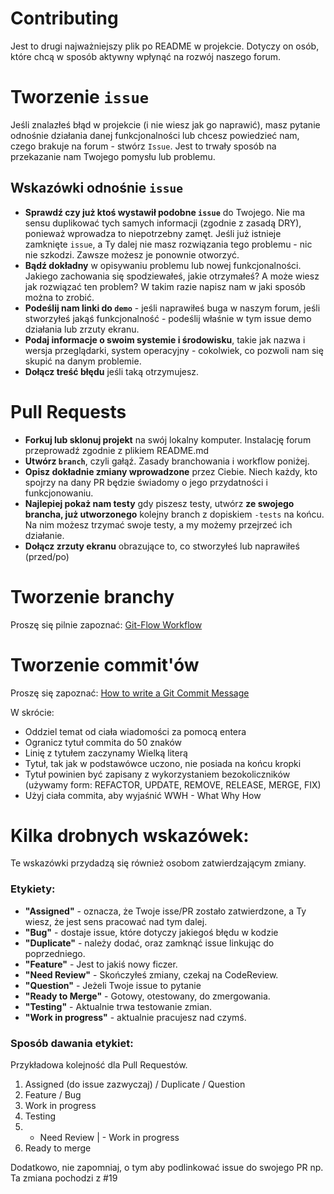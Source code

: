 # Contributing

Jest to drugi najważniejszy plik po README w projekcie. Dotyczy on osób, które chcą w sposób aktywny wpłynąć na rozwój naszego forum.

# Tworzenie `issue`

Jeśli znalazłeś błąd w projekcie (i nie wiesz jak go naprawić), masz pytanie odnośnie działania danej funkcjonalności lub chcesz powiedzieć nam, czego brakuje na forum - stwórz `Issue`. Jest to trwały sposób na przekazanie nam Twojego pomysłu lub problemu. 

## Wskazówki odnośnie `issue`

 * **Sprawdź czy już ktoś wystawił podobne `issue`** do Twojego. Nie ma sensu duplikować tych samych informacji (zgodnie z zasadą DRY), ponieważ wprowadza to niepotrzebny zamęt. Jeśli już istnieje zamknięte `issue`, a Ty dalej nie masz rozwiązania tego problemu - nic nie szkodzi. Zawsze możesz je ponownie otworzyć. 
 * **Bądź dokładny** w opisywaniu problemu lub nowej funkcjonalności. Jakiego zachowania się spodziewałeś, jakie otrzymałeś? A może wiesz jak rozwiązać ten problem? W takim razie napisz nam w jaki sposób można to zrobić.
 * **Podeślij nam linki do `demo`** - jeśli naprawiłeś buga w naszym forum, jeśli stworzyłeś jakąś funkcjonalność - podeślij właśnie w tym issue demo działania lub zrzuty ekranu.
 * **Podaj informacje o swoim systemie i środowisku**, takie jak nazwa i wersja przeglądarki, system operacyjny - cokolwiek, co pozwoli nam się skupić na danym problemie.
 * **Dołącz treść błędu** jeśli taką otrzymujesz.
 
# Pull Requests
 
 * **Forkuj lub sklonuj projekt** na swój lokalny komputer. Instalację forum przeprowadź zgodnie z plikiem README.md
 * **Utwórz `branch`**, czyli gałąź. Zasady branchowania i workflow poniżej. 
 * **Opisz dokładnie zmiany wprowadzone** przez Ciebie. Niech każdy, kto spojrzy na dany PR będzie świadomy o jego przydatności i funkcjonowaniu.
 * **Najlepiej pokaż nam testy** gdy piszesz testy, utwórz **ze swojego brancha, już utworzonego** kolejny branch z dopiskiem `-tests` na końcu. Na nim możesz trzymać swoje testy, a my możemy przejrzeć ich działanie. 
 * **Dołącz zrzuty ekranu** obrazujące to, co stworzyłeś lub naprawiłeś (przed/po)
 
# Tworzenie branchy

Proszę się pilnie zapoznać: [Git-Flow Workflow](http://danielkummer.github.io/git-flow-cheatsheet/)

# Tworzenie commit'ów

Proszę się zapoznać: [How to write a Git Commit Message](http://chris.beams.io/posts/git-commit/)

W skrócie:

* Oddziel temat od ciała wiadomości za pomocą entera
* Ogranicz tytuł commita do 50 znaków
* Linię z tytułem zaczynamy Wielką literą
* Tytuł, tak jak w podstawówce uczono, nie posiada na końcu kropki
* Tytuł powinien być zapisany z wykorzystaniem bezokoliczników (używamy form: REFACTOR, UPDATE, REMOVE, RELEASE, MERGE, FIX)
* Użyj ciała commita, aby wyjaśnić WWH - What Why How


# Kilka drobnych wskazówek:
Te wskazówki przydadzą się również osobom zatwierdzającym zmiany.

### Etykiety:
* **"Assigned"** - oznacza, że Twoje isse/PR zostało zatwierdzone, a Ty wiesz, że jest sens pracować nad tym dalej.
* **"Bug"** - dostaje issue, które dotyczy jakiegoś błędu w kodzie
* **"Duplicate"** - należy dodać, oraz zamknąć issue linkując do poprzedniego.
* **"Feature"** - Jest to jakiś nowy ficzer.
* **"Need Review"** - Skończyłeś zmiany, czekaj na CodeReview.
* **"Question"** - Jeżeli Twoje issue to pytanie 
* **"Ready to Merge"** -  Gotowy, otestowany, do zmergowania.
* **"Testing"** - Aktualnie trwa testowanie zmian.
* **"Work in progress"** - aktualnie pracujesz nad czymś.
 
### Sposób dawania etykiet:
Przykładowa kolejność dla Pull Requestów.

1. Assigned (do issue zazwyczaj) / Duplicate / Question 
2. Feature / Bug
3. Work in progress
4. Testing
5. + Need Review | - Work in progress
6. Ready to merge

Dodatkowo, nie zapomniaj, o tym aby podlinkować issue do swojego PR np. 
Ta zmiana pochodzi z #19    


